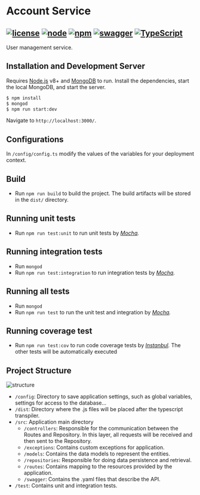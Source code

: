 # Account Service
[![license](https://img.shields.io/github/license/mashape/apistatus.svg)](https://opensource.org/licenses/MIT) [![node](https://img.shields.io/badge/node-v8.11.2-red.svg)](https://nodejs.org/) [![npm](https://img.shields.io/badge/npm-v5.5.1-red.svg)](https://nodejs.org/) [![swagger](https://img.shields.io/badge/swagger-v2.0-green.svg)](https://swagger.io/) [![TypeScript](https://badges.frapsoft.com/typescript/love/typescript.png?v=101)](https://www.typescriptlang.org/) 
--
User management service.

## Installation and Development Server
Requires [Node.js](https://nodejs.org/) v8+ and [MongoDB](https://www.mongodb.com) to run.
Install the dependencies, start the local MongoDB, and start the server.

```sh
$ npm install
$ mongod
$ npm run start:dev
```
Navigate to `http://localhost:3000/`.

## Configurations
In `/config/config.ts` modify the values of the variables for your deployment context.
 
## Build
- Run `npm run build` to build the project. The build artifacts will be stored in the `dist/` directory.

## Running unit tests
- Run `npm run test:unit` to run unit tests by _[Mocha](https://mochajs.org/)._

## Running integration tests
- Run `mongod` 
- Run `npm run test:integration` to run integration tests by _[Mocha](https://mochajs.org/)._

## Running all tests
- Run `mongod` 
- Run `npm run test` to run the unit test and integration by _[Mocha](https://mochajs.org/)._

## Running coverage test
- Run `npm run test:cov` to run code coverage tests by _[Instanbul](https://istanbul.js.org/)._ The other tests will be automatically executed

## Project Structure
![structure](https://i.imgur.com/XSyvG78.jpg)
- `/config`: Directory to save application settings, such as global variables, settings for access to the database...
- `/dist`: Directory where the .js files will be placed after the typescript transpiler.
- `/src`: Application main directory
    - `/controllers`: Responsible for the communication between the Routes and Repository. In this layer, all requests will be received and then sent to the Repository.
    - `/exceptions`: Contains custom exceptions for application.
    - `/models`: Contains the data models to represent the entities.
    - `/repositories`: Responsible for doing data persistence and retrieval.
    - `/routes`: Contains mapping to the resources provided by the application.
    - `/swagger`: Contains the .yaml files that describe the API.
- `/test`: Contains unit and integration tests.